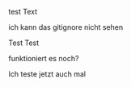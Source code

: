 test
Text


ich kann das gitignore nicht sehen

Test Test



funktioniert es noch?


Ich teste jetzt auch mal